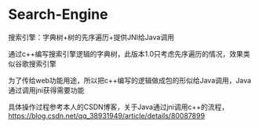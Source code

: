 # Search-Engine
搜索引擎：字典树+树的先序遍历+提供JNI给Java调用

通过c++编写搜索引擎逻辑的字典树，此版本1.0只考虑先序遍历的情况，效果类似谷歌搜索引擎

为了传给web功能用途，所以把c++编写的逻辑做成包的形似给Java调用，Java通过调用jni获得需要功能

具体操作过程参考本人的CSDN博客，关于Java通过jni调用c++的流程，https://blog.csdn.net/qq_38931949/article/details/80087899
